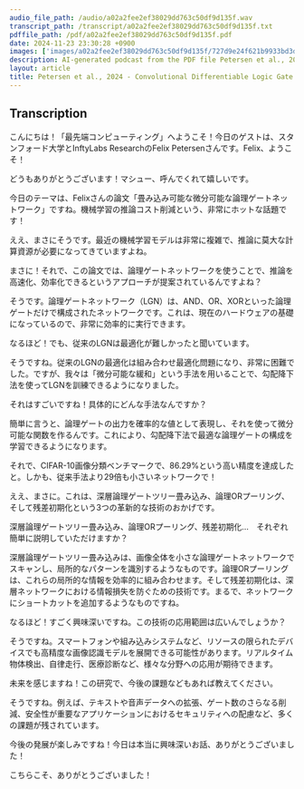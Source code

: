 ```yaml
---
audio_file_path: /audio/a02a2fee2ef38029dd763c50df9d135f.wav
transcript_path: /transcript/a02a2fee2ef38029dd763c50df9d135f.txt
pdffile_path: /pdf/a02a2fee2ef38029dd763c50df9d135f.pdf
date: 2024-11-23 23:30:28 +0900
images: ['images/a02a2fee2ef38029dd763c50df9d135f/727d9e24f621b9933bd3d126dc826c2c38a7724f997223ac566d9e8153c1e0d5.jpg', 'images/a02a2fee2ef38029dd763c50df9d135f/f883de4d07841a48b6e571e5762259ac41a029c52072fb70731c08bf19e161d9.jpg', 'images/a02a2fee2ef38029dd763c50df9d135f/64198f3eaf6143fea6c6568bb3a41b25501ae2a1cb46f053c79164f25a503ffc.jpg', 'images/a02a2fee2ef38029dd763c50df9d135f/5704e12b2712d560d74acf8c575f9190a8f65f3ceb0b55093e7e445f4b2ec998.jpg', 'images/a02a2fee2ef38029dd763c50df9d135f/9a3b778070cafe7bac8a0d4494c0cae733866213a8bb54c0179574c51653561e.jpg', 'images/a02a2fee2ef38029dd763c50df9d135f/49a8e9c858184ed2ddfb3d2e00a1ae0334bc3ee791825b0c37af24b1c112ab00.jpg', 'images/a02a2fee2ef38029dd763c50df9d135f/a2afbc69d1ac4738727dd0b4b6f47b6729962b4527afb0d59813935998e3ee43.jpg', 'images/a02a2fee2ef38029dd763c50df9d135f/cee96fcb25598e2e6d436f8e52fb251ac176f066edb9fd48d5c87e6156c26e80.jpg', 'images/a02a2fee2ef38029dd763c50df9d135f/ffe6d6210e85ede7ebd809069d4d42168e83efe0c37ee36bb28f9f59beb71f4f.jpg', 'images/a02a2fee2ef38029dd763c50df9d135f/8367302f3296c86bc2b3a847e6df8d83a72e766875fac7f73670b8006f3a34e9.jpg', 'images/a02a2fee2ef38029dd763c50df9d135f/20545a34c4a1858750ac074ccb8269f0c46d1e517066a605c74cc4c92be3fb8b.jpg', 'images/a02a2fee2ef38029dd763c50df9d135f/030a8f6fda88b001a0e84a60a176e412e80504ffc1387f8991f0d12984b9dc61.jpg', 'images/a02a2fee2ef38029dd763c50df9d135f/6f4dce4bb0fb625265b32b3ea1ed48665f4ff88361d2e4abf67f67e6ae0d9c79.jpg', 'images/a02a2fee2ef38029dd763c50df9d135f/5966e888cce2e64bcc49e52abdb8540bcf3969366a398c1ef60b8a196858e229.jpg', 'images/a02a2fee2ef38029dd763c50df9d135f/61b9779fdbc8ca0f32cb0eab087ae946c853e5f2f5e0b233006e9c810dba8fe7.jpg', 'images/a02a2fee2ef38029dd763c50df9d135f/559d8cf3063a5030d0303f2960106eca9d44034a45b78130b6b1bde47b6d0c79.jpg', 'images/a02a2fee2ef38029dd763c50df9d135f/25df5023f0ba69c770e055d5a1bc1028c42fe6b2ebf4e44f27be563d7e439467.jpg']
description: AI-generated podcast from the PDF file Petersen et al., 2024 - Convolutional Differentiable Logic Gate Networks_JP / a02a2fee2ef38029dd763c50df9d135f
layout: article
title: Petersen et al., 2024 - Convolutional Differentiable Logic Gate Networks_JP
---
```


## Transcription
こんにちは！「最先端コンピューティング」へようこそ！今日のゲストは、スタンフォード大学とInftyLabs ResearchのFelix Petersenさんです。Felix、ようこそ！

どうもありがとうございます！マシュー、呼んでくれて嬉しいです。

今日のテーマは、Felixさんの論文「畳み込み可能な微分可能な論理ゲートネットワーク」ですね。機械学習の推論コスト削減という、非常にホットな話題です！

ええ、まさにそうです。最近の機械学習モデルは非常に複雑で、推論に莫大な計算資源が必要になってきていますよね。

まさに！それで、この論文では、論理ゲートネットワークを使うことで、推論を高速化、効率化できるというアプローチが提案されているんですよね？

そうです。論理ゲートネットワーク（LGN）は、AND、OR、XORといった論理ゲートだけで構成されたネットワークです。これは、現在のハードウェアの基礎になっているので、非常に効率的に実行できます。

なるほど！でも、従来のLGNは最適化が難しかったと聞いています。

そうですね。従来のLGNの最適化は組み合わせ最適化問題になり、非常に困難でした。ですが、我々は「微分可能な緩和」という手法を用いることで、勾配降下法を使ってLGNを訓練できるようになりました。

それはすごいですね！具体的にどんな手法なんですか？

簡単に言うと、論理ゲートの出力を確率的な値として表現し、それを使って微分可能な関数を作るんです。これにより、勾配降下法で最適な論理ゲートの構成を学習できるようになります。

それで、CIFAR-10画像分類ベンチマークで、86.29%という高い精度を達成したと。しかも、従来手法より29倍も小さいネットワークで！

ええ、まさに。これは、深層論理ゲートツリー畳み込み、論理ORプーリング、そして残差初期化という3つの革新的な技術のおかげです。

深層論理ゲートツリー畳み込み、論理ORプーリング、残差初期化…　それぞれ簡単に説明していただけますか？

深層論理ゲートツリー畳み込みは、画像全体を小さな論理ゲートネットワークでスキャンし、局所的なパターンを識別するようなものです。論理ORプーリングは、これらの局所的な情報を効率的に組み合わせます。そして残差初期化は、深層ネットワークにおける情報損失を防ぐための技術です。まるで、ネットワークにショートカットを追加するようなものですね。

なるほど！すごく興味深いですね。この技術の応用範囲は広いんでしょうか？

そうですね。スマートフォンや組み込みシステムなど、リソースの限られたデバイスでも高精度な画像認識モデルを展開できる可能性があります。リアルタイム物体検出、自律走行、医療診断など、様々な分野への応用が期待できます。

未来を感じますね！この研究で、今後の課題などもあれば教えてください。

そうですね。例えば、テキストや音声データへの拡張、ゲート数のさらなる削減、安全性が重要なアプリケーションにおけるセキュリティへの配慮など、多くの課題が残されています。

今後の発展が楽しみですね！今日は本当に興味深いお話、ありがとうございました！

こちらこそ、ありがとうございました！





